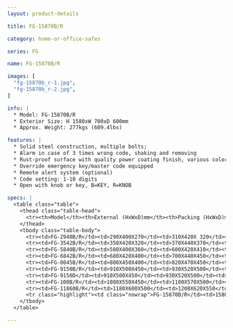 ```yaml
---
layout: product-details

title: FG-15870B/R

category: home-or-office-safes

series: FG

name: FG-15870B/R

images: [
  "fg-15870b_r-1.jpg",
  "fg-15870b_r-2.jpg",
]

info: |
  * Model: FG-15870B/R
  * Exterior Size: H 1580xW 700xD 600mm
  * Approx. Weight: 277kgs (609.4lbs)

features: |
  * Solid steel construction, multiple bolts;
  * Alarm in case of 3 times wrong code, shaking and removing
  * Rust-proof surface with quality power coating finish, various colors available
  * Override emergency key/master code equipped
  * Remote alert system (optional)
  * Code setting: 1-10 digits
  * Open with knob or key, B=KEY, R=KNOB

specs: |
  <table class="table">
    <thead class="table-head">
      <tr><th>Model</th><th>External (HxWxD)mm</th><th>Packing (HxWxD)mm</th><th>Weight (kg)</th><th>Door (mm)</th><th>Body (mm)</th><th>20’FCL (pcs)</th></tr>
    </thead>
    <tbody class="table-body">
      <tr><td>FG-2940B/R</td><td>290X400X270</td><td>310X420X 320</td><td>30</td><td>10</td><td>4-6</td><td>720</td></tr>
      <tr><td>FG-3542B/R</td><td>350X420X320</td><td>370X440X370</td><td>42</td><td>10</td><td>4-6</td><td>500</td></tr>
      <tr><td>FG-5840B/R</td><td>580X400X360</td><td>600X420X410</td><td>61</td><td>10</td><td>4-6</td><td>300</td></tr>
      <tr><td>FG-6842B/R</td><td>680X420X400</td><td>700X440X450</td><td>77</td><td>10</td><td>4-6</td><td>210</td></tr>
      <tr><td>FG-8045B/R</td><td>800X450X400</td><td>820X470X450</td><td>91</td><td>10</td><td>4-6</td><td>180</td></tr>
      <tr><td>FG-9150B/R</td><td>910X500X450</td><td>930X520X500</td><td>116</td><td>10</td><td>4-6</td><td>120</td></tr>
      <tr><td>FG-9150D</td><td>910X500X450</td><td>930X520X500</td><td>124</td><td>10</td><td>4-6</td><td>120</td></tr>
      <tr><td>FG-100B/R</td><td>1080X550X450</td><td>1100X570X500</td><td>150</td><td>10</td><td>4-6</td><td>95</td></tr>
      <tr><td>FG-11860B/R</td><td>1180X600X500</td><td>1200X620X550</td><td>181</td><td>10</td><td>4-6</td><td>70</td></tr>
      <tr class="highlight"><td class="nowrap">FG-15870B/R</td><td>1580X700X600</td><td>1600X720X650</td><td>277</td><td>10</td><td>4-6</td><td>40</td></tr>
    </tbody>
  </table>

---
```



